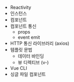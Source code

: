 - Reactivity
- 인스턴스
- 컴포넌트
- 컴포넌트 통신
  + props
  + event emit
- HTTP 통신 라이브러리 (axios)
- 템플릿 문법
  + 데이터 바인딩
  + 뷰 디렉티브 (v-)
- Vue CLI
- 싱글 파일 컴포넌트